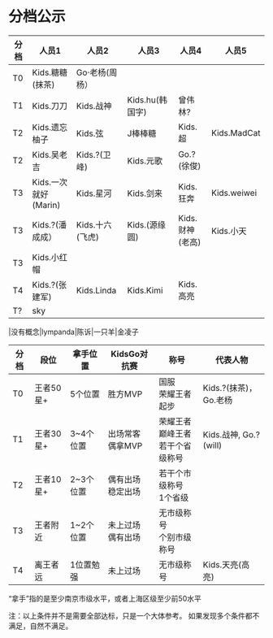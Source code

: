 # 分档公示

|分档|人员1|人员2|人员3|人员4|人员5|
|----|----|----|----|----|----|
|T0|Kids.糖糖(抹茶)| Go·老杨(周杨）||||
|T1|Kids.刀刀|Kids.战神|Kids.hu(韩国字)|曾伟林?||
|T2|Kids.遗忘柚子|Kids.弦|J棒棒糖|Kids.超|Kids.MadCat|
|T2|Kids.吴老吉|Kids.?(卫峰)|Kids.元歌|Go.?(徐俊)||
|T3|Kids.一次就好(Marin)|Kids.星河|Kids.剑来|Kids.狂奔|Kids.weiwei|
|T3|Kids.?(潘成成）|Kids.十六(飞虎)|Kids.(源缘圆)|Kids.财神(老高)|Kids.小天|
|T3|Kids.小红帽|||||
|T4|Kids.?(张建军)|Kids.Linda|Kids.Kimi|Kids.高亮||
|T?|sky|||||

|没有概念|lympanda|陈诉|一只羊|金凌子

|分档|段位|拿手位置|KidsGo对抗赛|称号|代表人物
|----|----|----|----|----|---|
|T0  |王者50星+|5个位置|胜方MVP | 国服<br>荣耀王者起步 | Kids.?(抹茶)，Go.老杨 |
|T1  |王者30星+|3~4个位置|出场常客<br>偶拿MVP | 荣耀王者<br>巅峰王者<br>若干个省级称号 | Kids.战神, Go.? (will) | 
|T2  |王者10星+|2~3个位置|偶有出场<br>稳定出场 | 若干个市级称号<br>1个省级 | | 
|T3  |王者附近 |1~2个位置|未上过场<br>偶有出场 | 无市级称号<br>个别市级称号 | |
|T4  |离王者远 |1位置勉强|未上过场<br> | 无市级称号 | Kids.天亮(高亮) |

“拿手”指的是至少南京市级水平，或者上海区级至少前50水平

注：以上条件并不是需要全部达标，只是一个大体参考。 如果发现多个条件都不满足，自然不满足。

